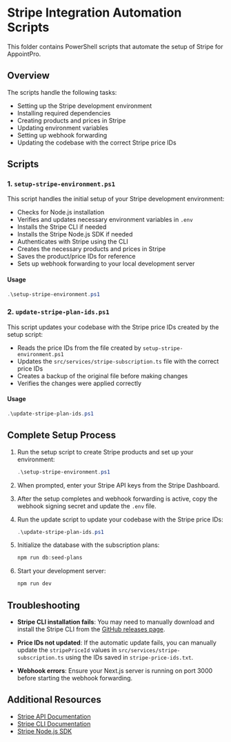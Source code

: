 # Stripe Integration Automation Scripts

This folder contains PowerShell scripts that automate the setup of Stripe for AppointPro.

## Overview

The scripts handle the following tasks:
- Setting up the Stripe development environment
- Installing required dependencies
- Creating products and prices in Stripe
- Updating environment variables
- Setting up webhook forwarding
- Updating the codebase with the correct Stripe price IDs

## Scripts

### 1. `setup-stripe-environment.ps1`

This script handles the initial setup of your Stripe development environment:

- Checks for Node.js installation
- Verifies and updates necessary environment variables in `.env`
- Installs the Stripe CLI if needed
- Installs the Stripe Node.js SDK if needed
- Authenticates with Stripe using the CLI
- Creates the necessary products and prices in Stripe
- Saves the product/price IDs for reference
- Sets up webhook forwarding to your local development server

#### Usage

```powershell
.\setup-stripe-environment.ps1
```

### 2. `update-stripe-plan-ids.ps1`

This script updates your codebase with the Stripe price IDs created by the setup script:

- Reads the price IDs from the file created by `setup-stripe-environment.ps1`
- Updates the `src/services/stripe-subscription.ts` file with the correct price IDs
- Creates a backup of the original file before making changes
- Verifies the changes were applied correctly

#### Usage

```powershell
.\update-stripe-plan-ids.ps1
```

## Complete Setup Process

1. Run the setup script to create Stripe products and set up your environment:
   ```powershell
   .\setup-stripe-environment.ps1
   ```

2. When prompted, enter your Stripe API keys from the Stripe Dashboard.

3. After the setup completes and webhook forwarding is active, copy the webhook signing secret and update the `.env` file.

4. Run the update script to update your codebase with the Stripe price IDs:
   ```powershell
   .\update-stripe-plan-ids.ps1
   ```

5. Initialize the database with the subscription plans:
   ```powershell
   npm run db:seed-plans
   ```

6. Start your development server:
   ```powershell
   npm run dev
   ```

## Troubleshooting

- **Stripe CLI installation fails**: You may need to manually download and install the Stripe CLI from the [GitHub releases page](https://github.com/stripe/stripe-cli/releases/latest).
  
- **Price IDs not updated**: If the automatic update fails, you can manually update the `stripePriceId` values in `src/services/stripe-subscription.ts` using the IDs saved in `stripe-price-ids.txt`.

- **Webhook errors**: Ensure your Next.js server is running on port 3000 before starting the webhook forwarding.

## Additional Resources

- [Stripe API Documentation](https://stripe.com/docs/api)
- [Stripe CLI Documentation](https://stripe.com/docs/stripe-cli)
- [Stripe Node.js SDK](https://github.com/stripe/stripe-node) 